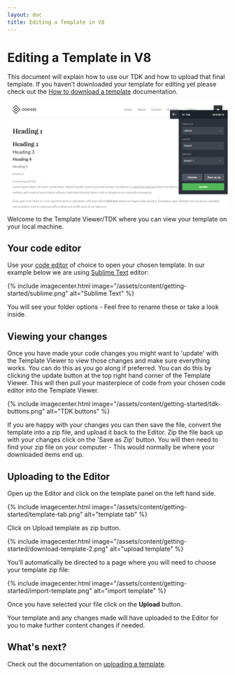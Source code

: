 ```yaml
---
layout: doc
title: Editing a Template in V8
---
```


# Editing a Template in V8

This document will explain how to use our TDK and how to upload that final template. If you haven’t downloaded your template for editing yet please check out the [How to download a template](/getting-started/downloading/) documentation.

![TDK](/assets/content/getting-started/tdk.png)

Welcome to the Template Viewer/TDK where you can view your template on your local machine.

## Your code editor

Use your [code editor](/getting-started/local-development/#download-a-code-editor) of choice to open your chosen template. In our example below we are using [Sublime Text](http://www.sublimetext.com/3) editor:

{% include imagecenter.html image="/assets/content/getting-started/sublime.png" alt="Sublime Text" %}

You will see your folder options - Feel free to rename these or take a look inside.

## Viewing your changes

Once you have made your code changes you might want to 'update' with the Template Viewer to view those changes and make sure everything works. You can do this as you go along if preferred. You can do this by clicking the update button at the top right hand corner of the Template Viewer. This will then pull your masterpiece of code from your chosen code editor into the Template Viewer.

{% include imagecenter.html image="/assets/content/getting-started/tdk-buttons.png" alt="TDK buttons" %}

If you are happy with your changes you can then save the file, convert the template into a zip file, and upload it back to the Editor. Zip the file back up with your changes click on the 'Save as Zip' button. You will then need to find your zip file on your computer - This would normally be where your downloaded items end up.

## Uploading to the Editor

Open up the Editor and click on the template panel on the left hand side.

{% include imagecenter.html image="/assets/content/getting-started/template-tab.png" alt="template tab" %}

Click on Upload template as zip button.

{% include imagecenter.html image="/assets/content/getting-started/download-template-2.png" alt="upload template" %}

You’ll automatically be directed to a page where you will need to choose your template zip file:

{% include imagecenter.html image="/assets/content/getting-started/import-template.png" alt="import template" %}

Once you have selected your file click on the **Upload** button.

Your template and any changes made will have uploaded to the Editor for you to make further content changes if needed.

## What's next?

Check out the documentation on [uploading a template](/getting-started/uploading/).
